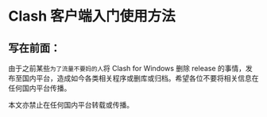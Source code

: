 # Clash 客户端入门使用方法

## 写在前面：
由于之前某些`为了流量不要妈的人`将 Clash for Windows 删除 release 的事情，发布至国内平台，造成如今各类相关程序或删库或归档。希望各位不要将相关信息在任何国内平台传播。

本文亦禁止在任何国内平台转载或传播。



